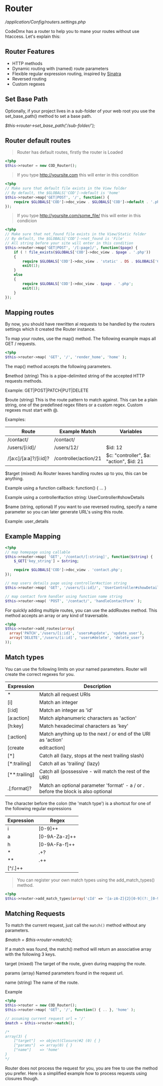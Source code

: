 # Router

*/application/Config/routers.settings.php*

CodeDmx has a router to help you to mane your routes without use htaccess.
Let's explain this:

## Router Features

* HTTP methods
* Dynamic routing with (named) route parameters
* Flexible regular expression routing, inspired by [Sinatra](http://sinatrarb.com/)
* Reversed routing
* Custom regexes

## Set Base Path

Optionally, if your project lives in a sub-folder of your web root you use the set_base_path() method to set a base path.

*$this->router->set_base_path('/sub-folder/');*

## Router default routes

> Router has default routes, firstly the router is Loaded

```php
<?php
$this->router = new COD_Router();
```

> If you type http://yoursite.com this will enter in this condition

```php
<?php
// Make sure that default file exists in the View folder
// By default, the $GLOBALS['COD']->default is 'home'
$this->router->map('GET|POST', '/', function() {
    require $GLOBALS['COD']->doc_view . $GLOBALS['COD']->default . '.php';
});
```

> If you type http://yoursite.com/some_file/ this will enter in this condicion

```php
<?php
// Make sure that not_found file exists in the View/Static folder
// By default, the $GLOBALS['COD']->not_found is 'File'
// All string before your site will enter in this condition
$this->router->map('GET|POST', '/[:page]/', function($page) {
    if ( ! file_exists($GLOBALS['COD']->doc_view . $page . '.php'))
    {
        require $GLOBALS['COD']->doc_view . 'static' . DS . $GLOBALS['COD']->not_found . '.php';
        exit(1);
    }
    else
    {
        require $GLOBALS['COD']->doc_view . $page . '.php';
        exit(1);
    }
});
```

## Mapping routes

By now, you should have rewritten al requests to be handled by the routers settings which it created the Router instance.

To map your routes, use the map() method. The following example maps all GET / requests.

```php
<?php
$this->router->map( 'GET', '/', 'render_home', 'home' );
```

The map() method accepts the following parameters.

$method (string)
This is a pipe-delimited string of the accepted HTTP requests methods.

Example: GET|POST|PATCH|PUT|DELETE

$route (string)
This is the route pattern to match against. This can be a plain string, one of the predefined regex filters or a custom regex. Custom regexes must start with @.

Examples:

Route | Example Match | Variables
-------------- | -------------- | --------------
/contact/ | /contact/ |
/users/[i:id]/ | /users/12/ | $id: 12
/[a:c]/[a:a]?/[i:id]? | /controller/action/21 | $c: "controller", $a: "action", $id: 21

$target (mixed)
As Router leaves handling routes up to you, this can be anything.

Example using a function callback:
function() { ... }

Example using a controller#action string:
UserController#showDetails

$name (string, optional)
If you want to use reversed routing, specify a name parameter so you can later generate URL's using this route.

Example:
user_details

## Example Mapping

```php
<?php
// map homepage using callable
$this->router->map( 'GET', '/contact/[:string]', function($string) {
    $_GET['key_string'] = $string;

    require $GLOBALS['COD']->doc_view . 'contact.php';
});

// map users details page using controller#action string
$this->router->map( 'GET', '/users/[i:id]/', 'UserController#showDetails' );

// map contact form handler using function name string
$this->router->map( 'POST', '/contact/', 'handleContactForm' );
```

For quickly adding multiple routes, you can use the addRoutes method. This method accepts an array or any kind of traversable.

```php
<?php
$this->router->add_routes(array(
  array('PATCH','/users/[i:id]', 'users#update', 'update_user'),
  array('DELETE','/users/[i:id]', 'users#delete', 'delete_user')
));
```

## Match types

You can use the following limits on your named parameters. Router will create the correct regexes for you.

Expression | Description
-------------- | --------------
* | Match all request URIs
[i] | Match an integer
[i:id] | Match an integer as 'id'
[a:action] | Match alphanumeric characters as 'action'
[h:key] | Match hexadecimal characters as 'key'
[:action] | Match anything up to the next / or end of the URI as 'action'
[create|edit:action] | Match either 'create' or 'edit' as 'action'
[*] | Catch all (lazy, stops at the next trailing slash)
[*:trailing] | Catch all as 'trailing' (lazy)
[**:trailing] | Catch all (possessive - will match the rest of the URI)
.[:format]? | Match an optional parameter 'format' - a / or . before the block is also optional

The character before the colon (the 'match type') is a shortcut for one of the following regular expressions

Expression | Regex
-------------- | --------------
i | [0-9]++
a | [0-9A-Za-z]++
h | [0-9A-Fa-f]++
* | .+?
** | .++
 | [^/\.]++

> You can register your own match types using the add_match_types() method.

```php
<?php
$this->router->add_match_types(array('cId' => '[a-zA-Z]{2}[0-9](?:_[0-9]++)?'));
```

## Matching Requests

To match the current request, just call the `match()` method without any parameters.

*$match = $this->router->match();*

If a match was found, the match() method will return an associative array with the following 3 keys.

target (mixed)
The target of the route, given during mapping the route.

params (array)
Named parameters found in the request url.

name (string)
The name of the route.

Example

```php
<?php
$this->router = new COD_Router();
$this->router->map( 'GET', '/', function() { .. }, 'home' );

// assuming current request url = '/'
$match = $this->router->match();

/*
array(3) {
	["target"]	=> object(Closure)#2 (0) { }
	["params"]	=> array(0) { }
	["name"] 	=> 'home'
}
*/
```

Router does not process the request for you, you are free to use the method you prefer. Here is a simplified example how to process requests using closures though.
